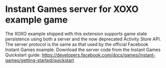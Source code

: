 # Instant Games server for XOXO example game
The XOXO example shipped with this extension supports game state persistence using both a server and the now deprecated Activity Store API. The server protocol is the same as that used by the official Facebook Instant Games example. Download the server code from the Instant Games Quickstart guide: https://developers.facebook.com/docs/games/instant-games/getting-started/quickstart
